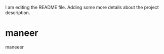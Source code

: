 I am editing the README file. Adding some more details about the project description.
# maneer
maneeer
